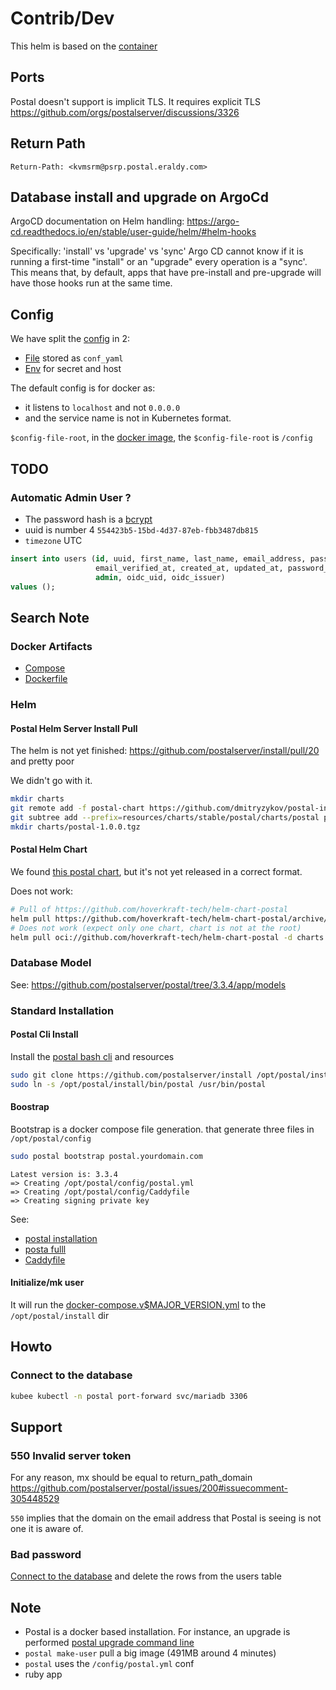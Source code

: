 # Contrib/Dev


This helm is based on the [container](https://docs.postalserver.io/other/containers)

## Ports

Postal doesn't support is implicit TLS.
It requires explicit TLS https://github.com/orgs/postalserver/discussions/3326


## Return Path

```http request
Return-Path: <kvmsrm@psrp.postal.eraldy.com>
```



## Database install and upgrade on ArgoCd


ArgoCD documentation on Helm handling: https://argo-cd.readthedocs.io/en/stable/user-guide/helm/#helm-hooks

Specifically: 'install' vs 'upgrade' vs 'sync'
Argo CD cannot know if it is running a first-time "install" or an "upgrade" 
every operation is a "sync'. This means that, by default, 
apps that have pre-install and pre-upgrade will have those hooks run at the same time.

## Config

We have split the [config](https://docs.postalserver.io/getting-started/configuration) in 2:
* [File](https://github.com/postalserver/postal/blob/main/doc/config/yaml.yml) stored as `conf_yaml`
* [Env](https://github.com/postalserver/postal/blob/main/doc/config/environment-variables.md) for secret and host

The default config is for docker as:
* it listens to `localhost` and not `0.0.0.0`
* and the service name is not in Kubernetes format.


`$config-file-root`, in the [docker image](https://docs.postalserver.io/other/containers#configuration), the `$config-file-root` is `/config`

## TODO
### Automatic Admin User ?

* The password hash is a [bcrypt](https://github.com/postalserver/postal/blob/fd3c7ccdf6dc4ee0a76c9523cbd735159e4b8000/app/models/concerns/has_authentication.rb#L31)
* uuid is number 4 `554423b5-15bd-4d37-87eb-fbb3487db815`
* `timezone` UTC

```sql
insert into users (id, uuid, first_name, last_name, email_address, password_digest, time_zone, email_verification_token,
                   email_verified_at, created_at, updated_at, password_reset_token, password_reset_token_valid_until,
                   admin, oidc_uid, oidc_issuer)
values ();
```




## Search Note

### Docker Artifacts

* [Compose](https://github.com/postalserver/install/blob/main/templates/docker-compose.v3.yml)
* [Dockerfile](https://github.com/postalserver/postal/blob/main/Dockerfile)


### Helm

#### Postal Helm Server Install Pull
The helm is not yet finished: https://github.com/postalserver/install/pull/20
and pretty poor

We didn't go with it.
```bash
mkdir charts
git remote add -f postal-chart https://github.com/dmitryzykov/postal-install.git
git subtree add --prefix=resources/charts/stable/postal/charts/postal postal-chart main --squash -- helm/postal
mkdir charts/postal-1.0.0.tgz
```

#### Postal Helm Chart
We found [this postal chart](https://github.com/hoverkraft-tech/helm-chart-postal), but it's not yet released
in a correct format.


Does not work:
```bash
# Pull of https://github.com/hoverkraft-tech/helm-chart-postal
helm pull https://github.com/hoverkraft-tech/helm-chart-postal/archive/refs/tags/0.3.1.tar.gz -d charts --untar
# Does not work (expect only one chart, chart is not at the root)
helm pull oci://github.com/hoverkraft-tech/helm-chart-postal -d charts --untar
```

### Database Model

See: https://github.com/postalserver/postal/tree/3.3.4/app/models

###  Standard Installation

#### Postal Cli Install

Install the [postal bash cli](https://github.com/postalserver/install/blob/main/bin/postal)
and resources
```bash
sudo git clone https://github.com/postalserver/install /opt/postal/install
sudo ln -s /opt/postal/install/bin/postal /usr/bin/postal
```


#### Boostrap

Bootstrap is a docker compose file generation.
that generate three files in `/opt/postal/config`
```bash
sudo postal bootstrap postal.yourdomain.com
```
```
Latest version is: 3.3.4
=> Creating /opt/postal/config/postal.yml
=> Creating /opt/postal/config/Caddyfile
=> Creating signing private key
```
See:
* [postal installation](https://github.com/postalserver/install/blob/main/examples/postal.v3.yml)
* [posta fulll](https://github.com/postalserver/postal/blob/main/doc/config/yaml.yml)
* [Caddyfile](https://github.com/postalserver/install/blob/main/examples/Caddyfile)

#### Initialize/mk user

It will run the [docker-compose.v$MAJOR_VERSION.yml](https://github.com/postalserver/install/blob/main/templates/docker-compose.v3.yml)
to the `/opt/postal/install` dir


## Howto

### Connect to the database

```bash
kubee kubectl -n postal port-forward svc/mariadb 3306
```

## Support

### 550 Invalid server token

For any reason, mx should be equal to return_path_domain
https://github.com/postalserver/postal/issues/200#issuecomment-305448529

`550` implies that the domain on the email address 
that Postal is seeing is not one it is aware of.

### Bad password

[Connect to the database](#connect-to-the-database) and delete the rows from the users table




## Note

* Postal is a docker based installation. For instance, an upgrade is performed [postal upgrade command line](https://docs.postalserver.io/getting-started/upgrading)
* `postal make-user` pull a big image (491MB around 4 minutes)
* `postal` uses the `/config/postal.yml` conf
* ruby app
